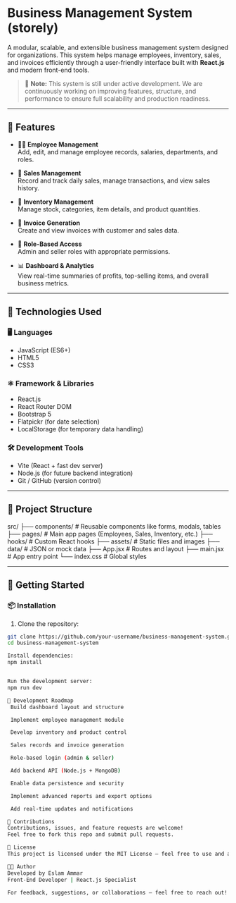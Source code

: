 # Business Management System (storely)

A modular, scalable, and extensible business management system designed for organizations. This system helps manage employees, inventory, sales, and invoices efficiently through a user-friendly interface built with **React.js** and modern front-end tools.

> 🚧 **Note:** This system is still under active development. We are continuously working on improving features, structure, and performance to ensure full scalability and production readiness.

---

## 🌟 Features

- 👨‍💼 **Employee Management**  
  Add, edit, and manage employee records, salaries, departments, and roles.

- 💼 **Sales Management**  
  Record and track daily sales, manage transactions, and view sales history.

- 🏪 **Inventory Management**  
  Manage stock, categories, item details, and product quantities.

- 🧾 **Invoice Generation**  
  Create and view invoices with customer and sales data.

- 🔐 **Role-Based Access**  
  Admin and seller roles with appropriate permissions.

- 📊 **Dashboard & Analytics**  
  View real-time summaries of profits, top-selling items, and overall business metrics.

---

## 🧪 Technologies Used

### 🖥️ Languages

- JavaScript (ES6+)
- HTML5
- CSS3

### ⚛️ Framework & Libraries

- React.js
- React Router DOM
- Bootstrap 5
- Flatpickr (for date selection)
- LocalStorage (for temporary data handling)

### 🛠️ Development Tools

- Vite (React + fast dev server)
- Node.js (for future backend integration)
- Git / GitHub (version control)

---

## 📁 Project Structure

src/
├── components/ # Reusable components like forms, modals, tables
├── pages/ # Main app pages (Employees, Sales, Inventory, etc.)
├── hooks/ # Custom React hooks
├── assets/ # Static files and images
├── data/ # JSON or mock data
├── App.jsx # Routes and layout
├── main.jsx # App entry point
└── index.css # Global styles



---

## 🚀 Getting Started

### 📦 Installation

1. Clone the repository:

```bash
git clone https://github.com/your-username/business-management-system.git
cd business-management-system

Install dependencies:
npm install


Run the development server:
npm run dev

🧭 Development Roadmap
 Build dashboard layout and structure

 Implement employee management module

 Develop inventory and product control

 Sales records and invoice generation

 Role-based login (admin & seller)

 Add backend API (Node.js + MongoDB)

 Enable data persistence and security

 Implement advanced reports and export options

 Add real-time updates and notifications

🤝 Contributions
Contributions, issues, and feature requests are welcome!
Feel free to fork this repo and submit pull requests.

📃 License
This project is licensed under the MIT License – feel free to use and adapt.

👨‍💻 Author
Developed by Eslam Ammar
Front-End Developer | React.js Specialist

For feedback, suggestions, or collaborations – feel free to reach out!


